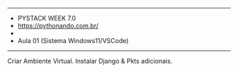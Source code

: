 **********
*  PYSTACK WEEK 7.0
*  https://pythonando.com.br/
*  
*  Aula 01 (Sistema Windows11/VSCode)
**********
Criar Ambiente Virtual.
Instalar Django & Pkts adicionais.

